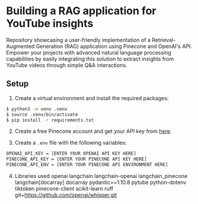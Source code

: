 # Building a RAG application for YouTube insights 

Repository showcasing a user-friendly implementation of a Retrieval-Augmented Generation (RAG) application using Pinecone and OpenAI's API. Empower your projects with advanced natural language processing capabilities by easily integrating this solution to extract insights from YouTube videos through simple Q&A interactions.
## Setup

1. Create a virtual environment and install the required packages:

```bash
$ python3 -m venv .venv
$ source .venv/bin/activate
$ pip install -r requirements.txt
```

2. Create a free Pinecone account and get your API key from [here](https://www.pinecone.io/).

3. Create a `.env` file with the following variables:

```bash
OPENAI_API_KEY = [ENTER YOUR OPENAI API KEY HERE]
PINECONE_API_KEY = [ENTER YOUR PINECONE API KEY HERE]
PINECONE_API_ENV = [ENTER YOUR PINECONE API ENVIRONMENT HERE]
```
4. Libraries used openai 
langchain
langchain-openai
langchain_pinecone
langchain[docarray]
docarray
pydantic==1.10.8
pytube 
python-dotenv
tiktoken 
pinecone-client 
scikit-learn
ruff
git+https://github.com/openai/whisper.git
   
